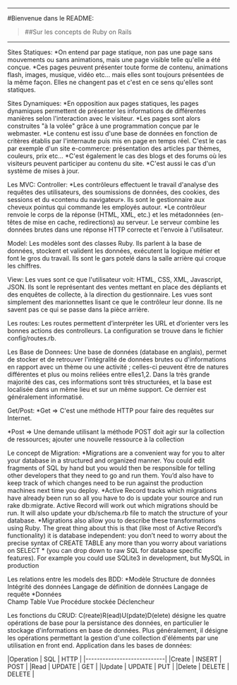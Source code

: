 ___
#Bienvenue dans le README:
> ##Sur les concepts de Ruby on Rails
___

Sites Statiques:
*On entend par page statique, non pas une page sans mouvements ou sans animations, mais une page visible telle qu'elle a été conçue.
*Ces pages peuvent présenter toute forme de contenu, animations flash, images, musique, vidéo etc... mais elles sont toujours présentées de la même façon. Elles ne changent pas et c'est en ce sens qu'elles sont statiques.

Sites Dynamiques:
*En opposition aux pages statiques, les pages dynamiques permettent de présenter les informations de différentes manières selon l'interaction avec le visiteur. 
*Les pages sont alors construites "à la volée" grâce à une programmation conçue par le webmaster.
*Le contenu est issu d'une base de données en fonction de critères établis par l'internaute puis mis en page en temps réel. 
C'est le cas par exemple d'un site e-commerce: présentation des articles par thèmes, couleurs, prix etc... 
*C'est également le cas des blogs et des forums où les visiteurs peuvent participer au contenu du site. 
*C'est aussi le cas d'un système de mises à jour.


Les MVC:
Controller:
*Les contrôleurs effectuent le travail d'analyse des requêtes des utilisateurs, des soumissions de données, des cookies, des sessions et du «contenu du navigateur». Ils sont le gestionnaire aux cheveux pointus qui commande les employés autour.
*Le contrôleur renvoie le corps de la réponse (HTML, XML, etc.) et les métadonnées (en-têtes de mise en cache, redirections) au serveur. Le serveur combine les données brutes dans une réponse HTTP correcte et l'envoie à l'utilisateur.

Model:
Les modèles sont des classes Ruby. Ils parlent à la base de données, stockent et valident les données, exécutent la logique métier et font le gros du travail. Ils sont le gars potelé dans la salle arrière qui croque les chiffres.

View:
Les vues sont ce que l'utilisateur voit: HTML, CSS, XML, Javascript, JSON. Ils sont le représentant des ventes mettant en place des dépliants et des enquêtes de collecte, à la direction du gestionnaire. Les vues sont simplement des marionnettes lisant ce que le contrôleur leur donne. Ils ne savent pas ce qui se passe dans la pièce arrière.


Les routes:
Les routes permettent d’interpréter les URL et d’orienter vers les bonnes actions des controlleurs. La configuration se trouve dans le fichier config/routes.rb.


Les Base de Donnees:
Une base de données (database en anglais), permet de stocker et de retrouver l'intégralité de données brutes ou d'informations en rapport avec un thème ou une activité ; celles-ci peuvent être de natures différentes et plus ou moins reliées entre elles1,2. Dans la très grande majorité des cas, ces informations sont très structurées, et la base est localisée dans un même lieu et sur un même support. Ce dernier est généralement informatisé.


Get/Post:
*Get => C'est une méthode HTTP pour faire des requêtes sur Internet.

*Post => Une demande utilisant la méthode POST doit agir sur la collection de ressources; ajouter une nouvelle ressource à la collection


Le concept de Migration:
*Migrations are a convenient way for you to alter your database in a structured and organized manner. You could edit fragments of SQL by hand but you would then be responsible for telling other developers that they need to go and run them. You’d also have to keep track of which changes need to be run against the production machines next time you deploy.
*Active Record tracks which migrations have already been run so all you have to do is update your source and run rake db:migrate. Active Record will work out which migrations should be run. It will also update your db/schema.rb file to match the structure of your database.
*Migrations also allow you to describe these transformations using Ruby. The great thing about this is that (like most of Active Record’s functionality) it is database independent: you don’t need to worry about the precise syntax of CREATE TABLE any more than you worry about variations on SELECT * (you can drop down to raw SQL for database specific features). For example you could use SQLite3 in development, but MySQL in production

Les relations entre les models des BDD:
*Modèle	
Structure de données Intégrité des données Langage de définition de données Langage de requête
*Données	
Champ Table Vue Procédure stockée Déclencheur


Les fonctions du CRUD:
C(reate)R(ead)U(pdate)D(elete) désigne les quatre opérations de base pour la persistance des données, en particulier le stockage d'informations en base de données.
Plus généralement, il désigne les opérations permettant la gestion d'une collection d'éléments par une utilisation en front end.
Application dans les bases de données:

|Operation | SQL    | HTTP   |
|----------------------------|
|Create    | INSERT | POST   |
|Read      | UPDATE | GET    |
|Update    | UPDATE | PUT    |
|Delete    | DELETE | DELETE |

